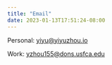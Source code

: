 ```yaml
---
title: "Email"
date: 2023-01-13T17:51:24-08:00
---
```


Personal: [yiyu@yiyuzhou.io](mailto:yiyu@yiyuzhou.io)

Work: [yzhou155@dons.usfca.edu](mailto:yzhou155@dons.usfca.edu)
